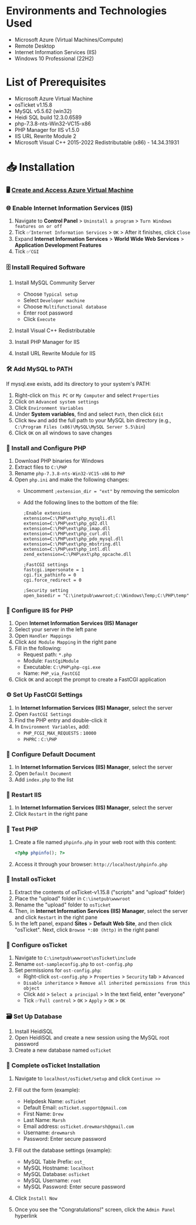 # Environments and Technologies Used
- Microsoft Azure (Virtual Machines/Compute)
- Remote Desktop
- Internet Information Services (IIS)
- Windows 10 Professional (22H2)

# List of Prerequisites
- Microsoft Azure Virtual Machine
- osTicket v1.15.8
- MySQL v5.5.62 (win32)
- Heidi SQL build 12.3.0.6589
- php-7.3.8-nts-Win32-VC15-x86
- PHP Manager for IIS v1.5.0
- IIS URL Rewrite Module 2
- Microsoft Visual C++ 2015-2022 Redistributable (x86) - 14.34.31931

# 📥 Installation

### 🖥️ [Create and Access Azure Virtual Machine](https://github.com/drewmarsh/azure-creating-VM)

### 🌐 Enable Internet Information Services (IIS)

1. Navigate to **Control Panel** > `Uninstall a program` > `Turn Windows features on or off`
2. Tick &#9989;`Internet Information Services` > `OK` > After it finishes, click `Close`
3. Expand **Internet Information Services** > **World Wide Web Services** > **Application Development Features**
4. Tick &#9989;`CGI`

### 🗄️ Install Required Software

1. Install MySQL Community Server
   - Choose `Typical setup`
   - Select `Developer machine`
   - Choose `Multifunctional database`
   - Enter root password
   - Click `Execute`

2. Install Visual C++ Redistributable
3. Install PHP Manager for IIS
4. Install URL Rewrite Module for IIS

### 🛠️ Add MySQL to PATH

If mysql.exe exists, add its directory to your system's PATH:

1. Right-click on `This PC` or `My Computer` and select `Properties`
2. Click on `Advanced system settings`
3. Click `Environment Variables`
4. Under **System variables**, find and select `Path`, then click `Edit`
5. Click `New` and add the full path to your MySQL bin directory (e.g., `C:\Program Files (x86)\MySQL\MySQL Server 5.5\bin`)
6. Click `OK` on all windows to save changes

### 🐘 Install and Configure PHP

1. Download PHP binaries for Windows
2. Extract files to `C:\PHP`
3. Rename `php-7.3.8-nts-Win32-VC15-x86` to `PHP`
4. Open `php.ini` and make the following changes:
   - Uncomment `;extension_dir = "ext"` by removing the semicolon
   - Add the following lines to the bottom of the file:
    
      ```
      ;Enable extensions
      extension=C:\PHP\ext\php_mysqli.dll
      extension=C:\PHP\ext\php_gd2.dll
      extension=C:\PHP\ext\php_imap.dll
      extension=C:\PHP\ext\php_curl.dll
      extension=C:\PHP\ext\php_pdo_mysql.dll
      extension=C:\PHP\ext\php_mbstring.dll
      extension=C:\PHP\ext\php_intl.dll
      zend_extension=C:\PHP\ext\php_opcache.dll
      
      ;FastCGI settings
      fastcgi.impersonate = 1
      cgi.fix_pathinfo = 0
      cgi.force_redirect = 0
      
      ;Security setting 
      open_basedir = "C:\inetpub\wwwroot;C:\Windows\Temp;C:\PHP\temp"
      ```

### 🔧 Configure IIS for PHP

1. Open **Internet Information Services (IIS) Manager**
2. Select your server in the left pane
3. Open `Handler Mappings`
4. Click `Add Module Mapping` in the right pane
5. Fill in the following:
   - Request path: `*.php`
   - Module: `FastCgiModule`
   - Executable: `C:\PHP\php-cgi.exe`
   - Name: `PHP_via_FastCGI`
6. Click `OK` and accept the prompt to create a FastCGI application

### ⚙️ Set Up FastCGI Settings

1. In **Internet Information Services (IIS) Manager**, select the server
2. Open `FastCGI Settings`
3. Find the PHP entry and double-click it
4. In `Environment Variables`, add:
   - `PHP_FCGI_MAX_REQUESTS` : `10000`
   - `PHPRC` : `C:\PHP`

### 📄 Configure Default Document

1. In **Internet Information Services (IIS) Manager**, select the server
2. Open `Default Document`
3. Add `index.php` to the list

### 🔄 Restart IIS

1. In **Internet Information Services (IIS) Manager**, select the server
2. Click `Restart` in the right pane

### 🧪 Test PHP

1. Create a file named `phpinfo.php` in your web root with this content:

   ```php
   <?php phpinfo(); ?>
   ```
3. Access it through your browser: `http://localhost/phpinfo.php`
   
### 🎫 Install osTicket

1. Extract the contents of osTicket-v1.15.8 ("scripts" and "upload" folder)
2. Place the "upload" folder in `C:\inetpub\wwwroot`
3. Rename the "upload" folder to `osTicket`
4. Then, in **Internet Information Services (IIS) Manager**, select the server and click `Restart` in the right pane
5. In the left panel, expand **Sites** > **Default Web Site**, and then click "osTicket". Next, click `Browse *:80 (http)` in the right panel

### 🔐 Configure osTicket

1. Navigate to `C:\inetpub\wwwroot\osTicket\include`
2. Rename `ost-sampleconfig.php` to `ost-config.php`
3. Set permissions for `ost-config.php`:
   - Right-click  `ost-config.php` > `Properties` > `Security` tab > `Advanced`
   - `Disable inheritance` > `Remove all inherited permissions from this object`
   - Click `Add` > `Select a principal` >  In the text field, enter "everyone"
   - Tick &#9989;`Full control` > `OK` > `Apply` > `OK` > `OK`

### 🗃️ Set Up Database

1. Install HeidiSQL
2. Open HeidiSQL and create a new session using the MySQL root password
3. Create a new database named `osTicket`

### 🏁 Complete osTicket Installation

1. Navigate to `localhost/osTicket/setup` and click `Continue >>`
2. Fill out the form (example):
   - Helpdesk Name: `osTicket`
   - Default Email: `osTicket.support@gmail.com`
   - First Name: `Drew`
   - Last Name: `Marsh`
   - Email address: `osTicket.drewmarsh@gmail.com`
   - Username: `drewmarsh`
   - Password: Enter secure password
     
3. Fill out the database settings (example):
   - MySQL Table Prefix: `ost_`
   - MySQL Hostname: `localhost`
   - MySQL Database: `osTicket`
   - MySQL Username: `root`
   - MySQL Password: Enter secure password
4. Click `Install Now`
6. Once you see the "Congratulations!" screen, click the `Admin Panel` hyperlink
